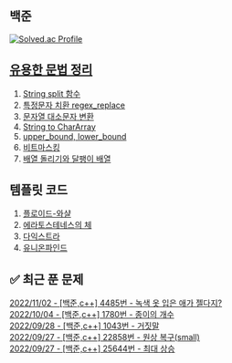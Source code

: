 

## 백준
[![Solved.ac Profile](http://mazassumnida.wtf/api/v2/generate_badge?boj=dkswnkk)](https://solved.ac/dkswnkk/)

[유용한 문법 정리](https://dkswnkk.tistory.com/483?category=549172)
--
1. [String split 함수](https://dkswnkk.tistory.com/476?category=549172)
2. [특정문자 치환 regex_replace](https://dkswnkk.tistory.com/479?category=549172)
3. [문자열 대소문자 변환](https://dkswnkk.tistory.com/483?category=549172)
4. [String to CharArray](https://dkswnkk.tistory.com/249?category=549172)
5. [upper_bound, lower_bound](https://dkswnkk.tistory.com/533)
6. [비트마스킹](https://dkswnkk.tistory.com/650)
7. [배열 돌리기와 달팽이 배열](https://dkswnkk.tistory.com/660?category=549172)

## 템플릿 코드
1. [플로이드-와샬](https://dkswnkk.tistory.com/535)
2. [에라토스테네스의 체](https://dkswnkk.tistory.com/490?category=549172)
3. [다익스트라](https://dkswnkk.tistory.com/546)
4. [유니온파인드](https://dkswnkk.tistory.com/627)

## ✅ 최근 푼 문제

[2022/11/02 - [백준,c++] 4485번 - 녹색 옷 입은 애가 젤다지?](https://dkswnkk.tistory.com/671) <br/>
[2022/10/04 - [백준,c++] 1780번 - 종이의 개수](https://dkswnkk.tistory.com/668) <br/>
[2022/09/28 - [백준,c++] 1043번 - 거짓말](https://dkswnkk.tistory.com/666) <br/>
[2022/09/27 - [백준,c++] 22858번 - 원상 복구(small)](https://dkswnkk.tistory.com/665) <br/>
[2022/09/27 - [백준,c++] 25644번 - 최대 상승](https://dkswnkk.tistory.com/664) <br/>
